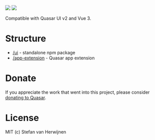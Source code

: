 <img src="https://img.shields.io/npm/v/quasar-ui-http-authentication.svg?label=quasar-ui-http-authentication">
<img src="https://img.shields.io/npm/v/quasar-app-extension-http-authentication.svg?label=quasar-app-extension-http-authentication">

Compatible with Quasar UI v2 and Vue 3.

# Structure
* [/ui](ui) - standalone npm package
* [/app-extension](app-extension) - Quasar app extension

# Donate
If you appreciate the work that went into this project, please consider [donating to Quasar](https://donate.quasar.dev).

# License
MIT (c) Stefan van Herwijnen
